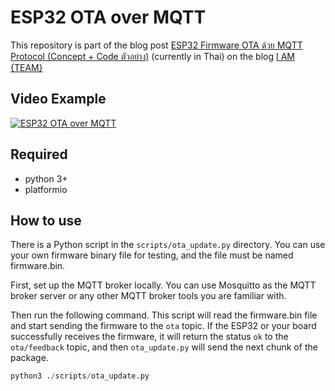 # ESP32 OTA over MQTT

This repository is part of the blog post [ESP32 Firmware OTA ด้วย MQTT Protocol (Concept + Code ตัวอย่าง)](https://medium.com/i-am-team/esp32-firmware-ota-%E0%B8%94%E0%B9%89%E0%B8%A7%E0%B8%A2-mqtt-protocol-c958d3b8b4d3) (currently in Thai) on the blog [I AM {TEAM}]([https://iamteam.me](https://medium.com/i-am-team))

## Video Example
[![ESP32 OTA over MQTT](https://img.youtube.com/vi/sleYzXvy9I4/0.jpg)](https://www.youtube.com/watch?v=sleYzXvy9I4)

## Required
- python 3+
- platformio

## How to use
There is a Python script in the `scripts/ota_update.py` directory. You can use your own firmware binary file for testing, and the file must be named firmware.bin.

First, set up the MQTT broker locally. You can use Mosquitto as the MQTT broker server or any other MQTT broker tools you are familiar with.

Then run the following command. This script will read the firmware.bin file and start sending the firmware to the `ota` topic. If the ESP32 or your board successfully receives the firmware, it will return the status `ok` to the `ota/feedback` topic, and then `ota_update.py` will send the next chunk of the package.

```python
python3 ./scripts/ota_update.py
```
